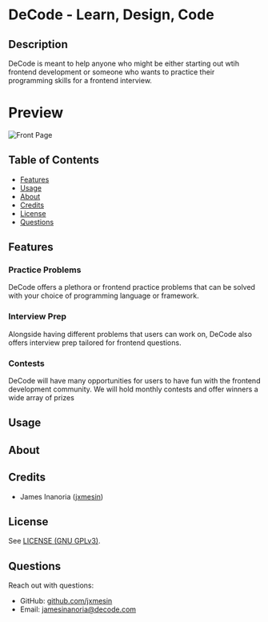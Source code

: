 # DeCode - Learn, Design, Code
## Description
DeCode is meant to help anyone who might be either starting out wtih frontend development or someone who wants to practice their programming skills for a frontend interview. 


# Preview
![Front Page](./src/media/decode.jpg)

## Table of Contents
- [Features](#features)
- [Usage](#usage)
- [About](#about)
- [Credits](#credits)
- [License](#license)
- [Questions](#questions)


## Features
### Practice Problems
DeCode offers a plethora or frontend practice problems that can be solved with your choice of programming language or framework.

### Interview Prep
Alongside having different problems that users can work on, DeCode also offers interview prep tailored for frontend questions.

### Contests
DeCode will have many opportunities for users to have fun with the frontend development community. We will hold monthly contests and offer winners a wide array of prizes

## Usage


## About

## Credits
- James Inanoria ([jxmesin](https://github.com/jxmesin))



## License
See [LICENSE (GNU GPLv3)](./LICENSE).


## Questions
Reach out with questions:

- GitHub: [github.com/jxmesin](https://github.com/jxmesin)
- Email: [jamesinanoria@decode.com](#)
